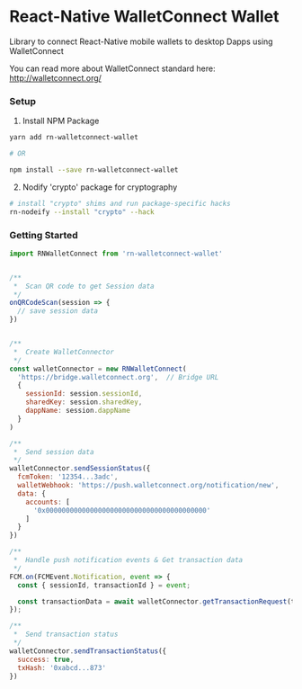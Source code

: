 # React-Native WalletConnect Wallet

Library to connect React-Native mobile wallets to desktop Dapps using WalletConnect

You can read more about WalletConnect standard here: http://walletconnect.org/

### Setup

1.  Install NPM Package

```bash
yarn add rn-walletconnect-wallet

# OR

npm install --save rn-walletconnect-wallet
```

2.  Nodify 'crypto' package for cryptography

```bash
# install "crypto" shims and run package-specific hacks
rn-nodeify --install "crypto" --hack
```

### Getting Started

```js
import RNWalletConnect from 'rn-walletconnect-wallet'


/**
 *  Scan QR code to get Session data
 */
onQRCodeScan(session => {
  // save session data
})


/**
 *  Create WalletConnector
 */
const walletConnector = new RNWalletConnect(
  'https://bridge.walletconnect.org',  // Bridge URL
  {
    sessionId: session.sessionId,
    sharedKey: session.sharedKey,
    dappName: session.dappName
  }
)

/**
 *  Send session data
 */
walletConnector.sendSessionStatus({
  fcmToken: '12354...3adc',
  walletWebhook: 'https://push.walletconnect.org/notification/new',  
  data: {
    accounts: [
      '0x0000000000000000000000000000000000000000'
    ]
  }
})

/**
 *  Handle push notification events & Get transaction data
 */
FCM.on(FCMEvent.Notification, event => {
  const { sessionId, transactionId } = event;

  const transactionData = await walletConnector.getTransactionRequest(transactionId);
});

/**
 *  Send transaction status
 */
walletConnector.sendTransactionStatus({
  success: true,
  txHash: '0xabcd...873'
})
```
